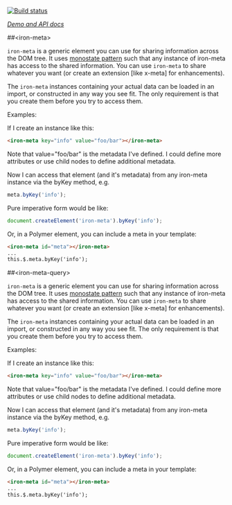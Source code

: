 
<!---

This README is automatically generated from the comments in these files:
iron-meta.html

Edit those files, and our readme bot will duplicate them over here!
Edit this file, and the bot will squash your changes :)

The bot does some handling of markdown. Please file a bug if it does the wrong
thing! https://github.com/PolymerLabs/tedium/issues

-->

[![Build status](https://travis-ci.org/PolymerElements/iron-meta.svg?branch=master)](https://travis-ci.org/PolymerElements/iron-meta)

_[Demo and API docs](https://elements.polymer-project.org/elements/iron-meta)_


##&lt;iron-meta&gt;

`iron-meta` is a generic element you can use for sharing information across the DOM tree.
It uses [monostate pattern](http://c2.com/cgi/wiki?MonostatePattern) such that any
instance of iron-meta has access to the shared
information. You can use `iron-meta` to share whatever you want (or create an extension
[like x-meta] for enhancements).

The `iron-meta` instances containing your actual data can be loaded in an import,
or constructed in any way you see fit. The only requirement is that you create them
before you try to access them.

Examples:

If I create an instance like this:

```html
<iron-meta key="info" value="foo/bar"></iron-meta>
```

Note that value="foo/bar" is the metadata I've defined. I could define more
attributes or use child nodes to define additional metadata.

Now I can access that element (and it's metadata) from any iron-meta instance
via the byKey method, e.g.

```javascript
meta.byKey('info');
```

Pure imperative form would be like:

```javascript
document.createElement('iron-meta').byKey('info');
```

Or, in a Polymer element, you can include a meta in your template:

```html
<iron-meta id="meta"></iron-meta>
...
this.$.meta.byKey('info');
```



##&lt;iron-meta-query&gt;

`iron-meta` is a generic element you can use for sharing information across the DOM tree.
It uses [monostate pattern](http://c2.com/cgi/wiki?MonostatePattern) such that any
instance of iron-meta has access to the shared
information. You can use `iron-meta` to share whatever you want (or create an extension
[like x-meta] for enhancements).

The `iron-meta` instances containing your actual data can be loaded in an import,
or constructed in any way you see fit. The only requirement is that you create them
before you try to access them.

Examples:

If I create an instance like this:

```html
<iron-meta key="info" value="foo/bar"></iron-meta>
```

Note that value="foo/bar" is the metadata I've defined. I could define more
attributes or use child nodes to define additional metadata.

Now I can access that element (and it's metadata) from any iron-meta instance
via the byKey method, e.g.

```javascript
meta.byKey('info');
```

Pure imperative form would be like:

```javascript
document.createElement('iron-meta').byKey('info');
```

Or, in a Polymer element, you can include a meta in your template:

```html
<iron-meta id="meta"></iron-meta>
...
this.$.meta.byKey('info');
```


